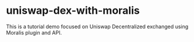 # uniswap-dex-with-moralis
This is a tutorial demo focused on Uniswap Decentralized exchanged using Moralis plugin and API.
